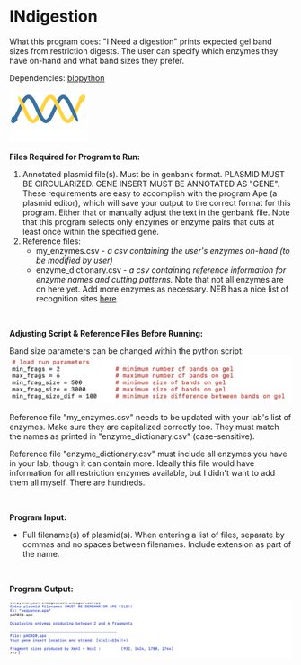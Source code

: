 # INdigestion
What this program does:
"I Need a digestion" prints expected gel band sizes from restriction digests. The user can specify which enzymes they have on-hand and what band sizes they prefer.

  Dependencies: [biopython](https://biopython.org/)

  ![biopython-logo](https://raw.githubusercontent.com/amcrabtree/synteny-mapper/master/images/biopython_logo_white.png)


<b>Files Required for Program to Run:</b>
1. Annotated plasmid file(s). Must be in genbank format. PLASMID MUST BE CIRCULARIZED. GENE INSERT MUST BE ANNOTATED AS "GENE". These requirements are easy to accomplish with the program Ape (a plasmid editor), which will save your output to the correct format for this program. Either that or manually adjust the text in the genbank file. Note that this program selects only enzymes or enzyme pairs that cuts at least once within the specified gene. 
2. Reference files:
   * my_enzymes.csv - <i>a csv containing the user's enzymes on-hand (to be modified by user)</i>
   * enzyme_dictionary.csv - <i>a csv containing reference information for enzyme names and cutting patterns.</i> Note that not all enzymes are on here yet. Add more enzymes as necessary. NEB has a nice list of recognition sites <a href="https://www.neb.com/tools-and-resources/selection-charts/alphabetized-list-of-recognition-specificities">here</a>. 

<p>&nbsp;</p>

<b>Adjusting Script & Reference Files Before Running: </b>

  Band size parameters can be changed within the python script:
![indigestion_script.jpeg](https://raw.githubusercontent.com/amcrabtree/INdigestion/master/images/indigestion_script.jpeg)

  Reference file "my_enzymes.csv" needs to be updated with your lab's list of enzymes. Make sure they are capitalized correctly too. They must match the names as printed in "enzyme_dictionary.csv" (case-sensitive). 
  
  Reference file "enzyme_dictionary.csv" must include all enzymes you have in your lab, though it can contain more. Ideally this file would have information for all restriction enzymes available, but I didn't want to add them all myself. There are hundreds. 
  
<p>&nbsp;</p>

<b>Program Input:</b>

  - Full filename(s) of plasmid(s). When entering a list of files, separate by commas and no spaces between filenames. Include extension as part of the name. 

<p>&nbsp;</p>
  
<b>Program Output:</b>

![indigestion_input_output.jpeg](https://raw.githubusercontent.com/amcrabtree/INdigestion/master/images/indigestion_input_output.jpeg)
